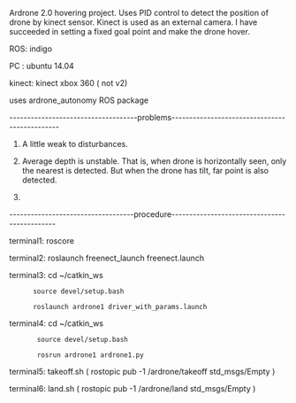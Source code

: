 
Ardrone 2.0 hovering project. Uses PID control to detect the position of drone by kinect sensor. Kinect is used as an external camera. I have succeeded in setting a fixed goal point and make the drone hover.

ROS: indigo

PC : ubuntu 14.04

kinect: kinect xbox 360 ( not v2)

uses ardrone_autonomy ROS package

------------------------------------problems----------------------------------------------

1. A little weak to disturbances.

2. Average depth is unstable. That is, when drone is horizontally seen, only the nearest is detected. But when the drone has tilt, far point is also detected. 

3. 

-----------------------------------procedure---------------------------------------------

terminal1: roscore

terminal2: roslaunch freenect_launch freenect.launch

terminal3: cd ~/catkin_ws 

          source devel/setup.bash

          roslaunch ardrone1 driver_with_params.launch
   
terminal4: cd ~/catkin_ws

           source devel/setup.bash

           rosrun ardrone1 ardrone1.py

terminal5: takeoff.sh ( rostopic pub -1 /ardrone/takeoff std_msgs/Empty )

terminal6: land.sh ( rostopic pub -1 /ardrone/land std_msgs/Empty )  

